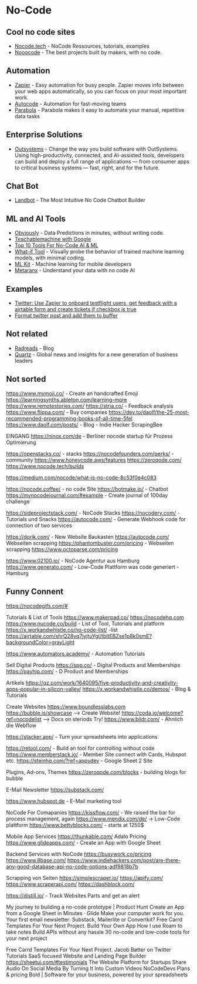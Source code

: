 # No-Code

## Cool no code sites
- [Nocode.tech](https://www.nocode.tech/) - NoCode Ressources, tutorials, examples
- [Nooocode](https://nooocode.com/) - The best projects built by makers, with no code.

## Automation
- [Zapier](https://zapier.com/) - Easy automation for busy people. Zapier moves info between your web apps automatically, so you can focus on your most important work.
- [Autocode](https://autocode.com/) - Automation for fast-moving teams
- [Parabola](https://parabola.io) - Parabola makes it easy to automate your manual, repetitive data tasks

## Enterprise Solutions
- [Outsystems](https://www.outsystems.com/platform/) - Change the way you build software with OutSystems. Using high-productivity, connected, and AI-assisted tools, developers can build and deploy a full range of applications — from consumer apps to critical business systems — fast, right, and for the future.

## Chat Bot
- [Landbot](https://landbot.io/) - The Most Intuitive No Code Chatbot Builder

## ML and AI Tools
- [Obviously](https://www.obviously.ai/) - Data Predictions in minutes, without writing code.
- [Teachablemachine with Google](https://teachablemachine.withgoogle.com/)
- [Top 10 Tools For No-Code AI & ML](https://analyticsindiamag.com/top-10-tools-for-no-code-ai-ml/)
- [What-if Tool](https://pair-code.github.io/what-if-tool/) - Visually probe the behavior of trained machine learning models, with minimal coding.
- [ML Kit](https://developers.google.com/ml-kit) - Machine learning for mobile developers
- [Metaranx](https://www.metaranx.com/) - Understand your data with no code AI
## Examples
- [Twitter: Use Zapier to onboard testflight users, get feedback with a airtable form and create tickets if checkbox is true](https://twitter.com/RobertJBye/status/1300453516771721218)
- [Format twitter post and add them to buffer](https://zapier.com/shared/c2308cd444c570227f6c90dbdad49fc379343fdf)

## Not related
- [Radreads](https://radreads.co/) - Blog
- [Quartz](https://qz.com/about/) - Global news and insights for a new generation of business leaders

## Not sorted
https://www.mymoji.co/ - Create an handcrafted Emoji
https://learningsynths.ableton.com/learning-more
https://www.remotestories.com/
https://stria.co/ - Feedback analysis
https://www.flippa.com/ - Buy companies
https://dev.to/daolf/the-25-most-recommended-programming-books-of-all-time-5fel
https://www.daolf.com/posts/ - Blog - Indie Hacker ScrapingBee

EINGANG
https://ninox.com/de - Berliner nocode startup für Prozess Optimierung

https://openstacks.co/ - stacks
https://nocodefounders.com/perks/ - community
https://www.honeycode.aws/features
https://zeroqode.com/
https://www.nocode.tech/builds

https://medium.com/nocode/what-is-no-code-8c53f0e4c083

https://nocode.coffee/ - no code Site
https://botmake.io/ - Chatbot
https://mynocodejournal.com/#example - Create journal of 100day challenge

https://sideprojectstack.com/ - NoCode Stacks
https://nocodery.com/ - Tutorials und Snacks
https://autocode.com/ - Generate Webhook code for connection of two services

https://dorik.com/ - New Website Baukasten 
https://autocode.com/
Webseiten scrapping
https://phantombuster.com/pricing - Webseiten scrapping
https://www.octoparse.com/pricing


https://www.02100.io/ - NoCode Agentur aus Hamburg
https://www.generato.com/ - Low-Code Plattform was code generiert - Hamburg

## Funny Connent
https://nocodegifs.com/#

Tutorials & List of Tools
https://www.makerpad.co/
https://nocodehq.com
https://www.nucode.co/build - List of Tool, Tutorials and platform
https://x.workandwhistle.co/no-code-list/ -list
https://airtable.com/shrQ28vq7jyjtuYgI/tbltEBZse1p8k0smE?backgroundColor=grayLight

https://www.automators.academy/ - Automation Tutorials

Sell Digital Products
https://spp.co/ - Digital Products and Memberships
https://payhip.com/ - D Product and Memberships

Artikels
https://qz.com/work/1640095/five-productivity-and-creativity-apps-popular-in-silicon-valley/
https://x.workandwhistle.co/demos/ - Blog & Tutorials

Create Websites
https://www.boundlesslabs.com
https://bubble.is/showcase —> Create Website!
https://coda.io/welcome?ref=nocodelist —> Docs on steriods Try!
https://www.bildr.com/ - Ähnlich die Webflow

https://stacker.app/ - Turn your spreadsheets into applications

https://retool.com/ - Build an tool for controlling without code
https://www.memberstack.io/ - Member Site connect with Cards, Hubspot etc.
https://steinhq.com/?ref=appydev - Google Sheet 2 Site


Plugins, Ad-ons, Themes
https://zeroqode.com/blocks - building blogs for bubble

E-Mail Newsletter
https://substack.com/

https://www.hubspot.de - E-Mail marketing tool


NoCode For Comapanies
https://kissflow.com/ - We raised the bar for process management, again
https://www.mendix.com/de/ -> Low-Code plattform
https://www.bettyblocks.com/ - starts at 1250$


Mobile App Services
https://thunkable.com/
Adalo Pricing 
https://www.glideapps.com/ - Create an App with Google Sheet

Backend Services with NoCode
https://busywork.co/pricing
https://www.8base.com/
https://www.indiehackers.com/post/are-there-any-good-database-api-no-code-options-adf9818b7b

Scrapping von Seiten
https://simplescraper.io/
https://apify.com/
https://www.scraperapi.com/
https://dashblock.com/

https://distill.io/ - Track Websites Parts and get an alert


My journey to building a no-code prototype | Product Hunt
Create an App from a Google Sheet in Minutes · Glide
Make your computer work for you.
Your first email newsletter: Substack, Mailerlite or Convertkit?
Free Carrd Templates For Your Next Project.
Build Your Own App
How I use Roam to take notes
Build APIs without any hassle
30 no-code and low-code tools for your next project

Free Carrd Templates For Your Next Project.
Jacob Bøtter on Twitter
Tutorials
SaaS focused Website and Landing Page Builder
https://sheetui.com/#testimonials
The Website Platform for Startups
Share Audio On Social Media By Turning It Into Custom Videos
NoCodeDevs
Plans & pricing
Bold | Software for your business, powered by your spreadsheets
